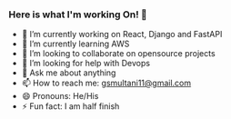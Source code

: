 ### Here is what I'm working On! 👋


- 🔭 I’m currently working on React, Django and FastAPI
- 🌱 I’m currently learning AWS
- 👯 I’m looking to collaborate on opensource projects
- 🤔 I’m looking for help with Devops
- 💬 Ask me about anything
- 📫 How to reach me: gsmultani11@gmail.com
- 😄 Pronouns: He/His
- ⚡ Fun fact: I am half finish
